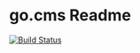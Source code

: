 go.cms Readme
==========

[![Build Status](https://secure.travis-ci.org/Nightgunner5/go.cms.png?branch=master)](http://travis-ci.org/Nightgunner5/go.cms)
